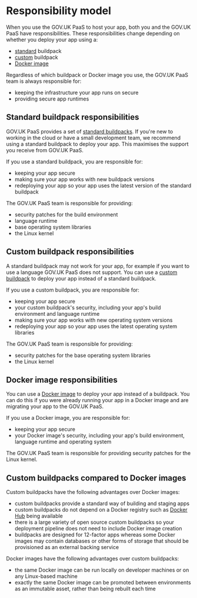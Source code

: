 # Responsibility model

When you use the GOV.UK PaaS to host your app, both you and the GOV.UK PaaS have responsibilities. These responsibilities change depending on whether you deploy your app using a:

- [standard](#standard-buildpack-responsibilities) buildpack
- [custom](#custom-buildpack-responsibilities) buildpack
- [Docker image](#docker-image-responsibilities)

Regardless of which buildpack or Docker image you use, the GOV.UK PaaS team is always responsible for:

- keeping the infrastructure your app runs on secure
- providing secure app runtimes

## Standard buildpack responsibilities

GOV.UK PaaS provides a set of [standard buildpacks](/deploying_apps.html#buildpacks). If you're new to working in the cloud or have a small development team, we recommend using a standard buildpack to deploy your app. This maximises the support you receive from GOV.UK PaaS.

If you use a standard buildpack, you are responsible for:

- keeping your app secure
- making sure your app works with new buildpack versions
- redeploying your app so your app uses the latest version of the standard buildpack

The GOV.UK PaaS team is responsible for providing:

- security patches for the build environment
- language runtime
- base operating system libraries
- the Linux kernel

## Custom buildpack responsibilities

A standard buildpack may not work for your app, for example if you want to use a language GOV.UK PaaS does not support. You can use a [custom buildpack](/deploying_apps.html#how-to-use-custom-buildpacks) to deploy your app instead of a standard buildpack.

If you use a custom buildpack, you are responsible for:

- keeping your app secure
- your custom buildpack's security, including your app's build environment and language runtime
- making sure your app works with new operating system versions
- redeploying your app so your app uses the latest operating system libraries

The GOV.UK PaaS team is responsible for providing:

- security patches for the base operating system libraries
- the Linux kernel

## Docker image responsibilities

You can use a [Docker image](/deploying_apps.html#deploy-a-docker-image) to deploy your app instead of a buildpack. You can do this if you were already running your app in a Docker image and are migrating your app to the GOV.UK PaaS.

If you use a Docker image, you are responsible for:

- keeping your app secure
- your Docker image's security, including your app's build environment, language runtime and operating system

The GOV.UK PaaS team is responsible for providing security patches for the Linux kernel.

## Custom buildpacks compared to Docker images

Custom buildpacks have the following advantages over Docker images:

- custom buildpacks provide a standard way of building and staging apps
- custom buildpacks do not depend on a Docker registry such as [Docker Hub](https://hub.docker.com/) being available
- there is a large variety of open source custom buildpacks so your deployment pipeline does not need to include Docker image creation
- buildpacks are designed for 12-factor apps whereas some Docker images may contain databases or other forms of storage that should be provisioned as an external backing service

Docker images have the following advantages over custom buildpacks:

- the same Docker image can be run locally on developer machines or on any Linux-based machine
- exactly the same Docker image can be promoted between environments as an immutable asset, rather than being rebuilt each time
